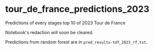 # tour_de_france_predictions_2023
Predictions of every stages top 10 of 2023 Tour de France

Notebook's redaction will soon be cleared.

Predictions from random forest are in `pred_results-tdf_2023_rf.txt`.
